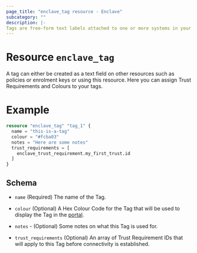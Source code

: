 ```yaml
---
page_title: "enclave_tag resource - Enclave"
subcategory: ""
description: |-
Tags are free-form text labels attached to one or more systems in your account which allow administrators to group systems together which share similar characteristics (i.e. business unit, security level or function) in order to build connectivity between them.
---
```


# Resource `enclave_tag`

A tag can either be created as a text field on other resources such as policies or enrolment keys or using this resource. Here you can assign Trust Requirements and Colours to your tags.

# Example

```terraform
resource "enclave_tag" "tag_1" {
  name = "this-is-a-tag"
  colour = "#fcba03"
  notes = "Here are some notes"
  trust_requirements = [
    enclave_trust_requirement.my_first_trust.id
  ]
}
```

## Schema

- `name` (Required) The name of the Tag.

- `colour` (Optional) A Hex Colour Code for the Tag that will be used to display the Tag in the [portal](https://portal.enclave.io/).

- `notes` - (Optional) Some notes on what this Tag is used for.

- `trust_requirements` (Optional) An array of Trust Requirement IDs that will apply to this Tag before connectivity is established.
